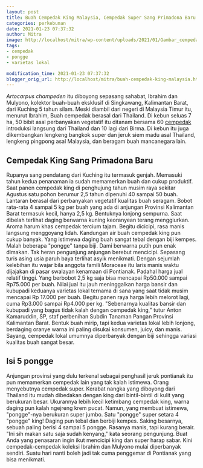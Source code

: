 ```yaml
---
layout: post
title: Buah Cempedak King Malaysia, Cempedak Super Sang Primadona Baru
categories: perkebunan
date: 2021-01-23 07:37:32
author: Mitra
image: http://localhost/mitra/wp-content/uploads/2021/01/Gambar_cempedak_959x768.jpg
tags:
- cempedak
- pongge
- varietas lokal

modification_time: 2021-01-23 07:37:32
blogger_orig_url: http://localhost/mitra/buah-cempedak-king-malaysia.html
---
```


<i lang="la">Artocarpus champeden</i> itu diboyong sepasang sahabat, Ibrahim dan Mulyono, kolektor buah-buah eksklusif di Singkawang, Kalimantan Barat, dari Kuching 5 tahun silam. Meski diambil dari negeri di Malaysia Timur itu, menurut Ibrahim, Buah cempedak berasal dari Thailand.
Di kebun seluas 7 ha, 50 bibit asal perbanyakan vegetatif itu ditanam bersama 60 <a href="http://127.0.0.1/mitra/topik/cempedak">cempedak</a> introduksi langsung dari Thailand dan 10 lagi dari Birma. Di kebun itu juga dikembangkan lengkeng bangkok super dan jeruk siem madu asal Thailand, lengkeng pingpong asal Malaysia, dan beragam buah mancanegara lain.
<h2 id="Buah Primadona">Cempedak King Sang Primadona Baru</h2>
Rupanya sang pendatang dari Kuching itu termasuk genjah. Memasuki tahun kedua penanaman ia sudah memamerkan buah dan cukup produktif. Saat panen cempedak king di penghujung tahun musim raya sekitar Agustus satu pohon berumur 2,5 tahun dipenuhi 40 sampai 50 buah.
Lantaran berasal dari perbanyakan vegetatif kualitas buah seragam. Bobot rata-rata 4 sampai 5 kg per buah yang ada di anjungan Provinsi Kalimantan Barat termasuk kecil, hanya 2,5 kg. Bentuknya lonjong sempurna. Saat dibelah terlihat daging berwarna kuning keoranyean terang menggiurkan. Aroma harum khas cempedak tercium tajam.
Begitu dicicipi, rasa manis langsung menggoyang lidah. Kandungan air buah cempedak king pun cukup banyak. Yang istimewa daging buah sangat tebal dengan biji kempes. Malah beberapa "pongge" tanpa biji. Dami berwarna putih pun enak dimakan. Tak heran pengunjung anjungan berebut mencicipi. Sepasang turis asing usia paruh baya terlihat asyik menikmati.
Dengan sejumlah kelebihan itu wajar bila anggota famili Moraceae itu laris manis waktu dijajakan di pasar swalayan kenamaan di Pontianak. Padahal harga jual relatif tinggi. Yang berbobot 2,5 kg saja bisa mencapai Rp50.000 sampai Rp75.000 per buah.
Nilai jual itu jauh meninggalkan harga bansir dan kubupadi keduanya varietas lokal ternama di sana yang saat tidak musim mencapai Rp 17.000 per buah. Begitu panen raya harga lebih melorot lagi, cuma Rp3.000 sampai Rp4.000 per kg.
"Sebenarnya kualitas bansir dan kubupadi yang bagus tidak kalah dengan cempedak king," tutur Anton Kamaruddin, SP, staf perbenihan Subdin Tanaman Pangan Provinsi Kalimantan Barat. Bentuk buah mirip, tapi kedua varietas lokal lebih lonjong, berdaging oranye warna ini paling disukai konsumen, juicy, dan manis. Sayang, cempedak lokal umumnya diperbanyak dengan biji sehingga variasi kualitas buah sangat besar.
<h2 id="Cuma">Isi 5 pongge</h2>
Anjungan provinsi yang dulu terkenal sebagai penghasil jeruk pontianak itu pun memamerkan cempedak lain yang tak kalah istimewa. Orang menyebutnya cempedak super. Kerabat nangka yang diboyong dari Thailand itu mudah dibedakan dengan king dari bintil-bintil di kulit yang berukuran besar.
Ukurannya lebih kecil ketimbang cempedak king, warna daging pun kalah ngejreng  krem pucat. Namun, yang membuat istimewa, "pongge"-nya berukuran super jumbo. Satu "pongge" super setara 4 "pongge" king! Daging pun tebal dan berbiji kempes. Saking besarnya, sebuah paling berisi 4 sampai 5 pongge. Rasanya manis, tapi kurang berair. "Ini sih makan satu saja sudah kenyang," kata seorang pengunjung.
Buat Anda yang penasaran ingin ikut mencicipi king dan super harap sabar. Kini cempedak-cempedak koleksi Ibrahim dan Mulyono mulai diperbanyak sendiri. Suatu hari nanti boleh jadi tak cuma penggemar di Pontianak yang bisa menikmati.
